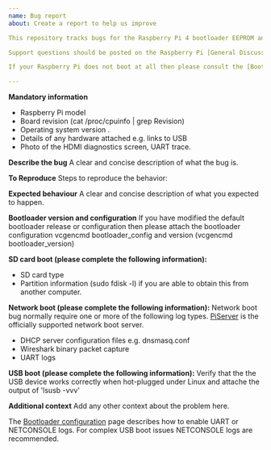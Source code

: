 ```yaml
---
name: Bug report
about: Create a report to help us improve

This repository tracks bugs for the Raspberry Pi 4 bootloader EEPROM and Linux update scripts.

Support questions should be posted on the Raspberry Pi [General Discussion](https://www.raspberrypi.org/forums/viewforum.php?f=63).

If your Raspberry Pi does not boot at all then please consult the [Boot Problems](https://www.raspberrypi.org/forums/viewtopic.php?p=437084) forum post.

---
```


**Mandatory information**
* Raspberry Pi model
* Board revision (cat /proc/cpuinfo | grep Revision)
* Operating system version .
* Details of any hardware attached e.g. links to USB 
* Photo of the HDMI diagnostics screen, UART trace.

**Describe the bug**
A clear and concise description of what the bug is.

**To Reproduce**
Steps to reproduce the behavior:

**Expected behaviour**
A clear and concise description of what you expected to happen.

**Bootloader version and configuration**
If you have modified the default bootloader release or configuration then please attach the bootloader configuration vcgencmd bootloader_config and version (vcgencmd bootloader_version)

**SD card boot (please complete the following information):**
 - SD card type
 - Partition information (sudo fdisk -l) if you are able to obtain this from another computer.

**Network boot (please complete the following information):**
Network boot bug normally require one or more of the following log types. [PiServer](https://github.com/raspberrypi/piserver) is the officially supported network boot server.

 - DHCP server configuration files e.g. dnsmasq.conf
 - Wireshark binary packet capture
 - UART logs

**USB boot (please complete the following information):**
Verify that the the USB device works correctly when hot-plugged under Linux and attache the output of 'lsusb -vvv'

**Additional context**
Add any other context about the problem here. 

The [Bootloader configuration](https://www.raspberrypi.org/documentation/hardware/raspberrypi/bcm2711_bootloader_config.md) page describes how to enable UART or NETCONSOLE logs. For complex USB boot issues NETCONSOLE logs are recommended.

